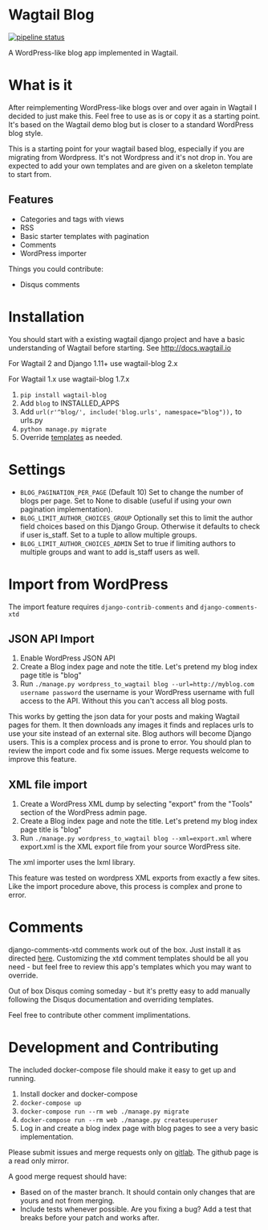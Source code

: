 # Wagtail Blog

[![pipeline status](https://gitlab.com/thelabnyc/wagtail_blog/badges/master/pipeline.svg)](https://gitlab.com/thelabnyc/wagtail_blog/commits/master)

A WordPress-like blog app implemented in Wagtail.

# What is it

After reimplementing WordPress-like blogs over and over again in Wagtail I decided to just make this.
Feel free to use as is or copy it as a starting point. 
It's based on the Wagtail demo blog but is closer to a standard WordPress blog style. 

This is a starting point for your wagtail based blog, especially if you are migrating from Wordpress. It's not Wordpress and it's not drop in. You are expected to add your own templates and are given on a skeleton template to start from.

## Features

- Categories and tags with views
- RSS
- Basic starter templates with pagination
- Comments
- WordPress importer

Things you could contribute:

- Disqus comments

# Installation

You should start with a existing wagtail django project and have a basic understanding of Wagtail before starting.
See http://docs.wagtail.io

For Wagtail 2 and Django 1.11+ use wagtail-blog 2.x

For Wagtail 1.x use wagtail-blog 1.7.x

1. `pip install wagtail-blog`
2. Add `blog` to INSTALLED_APPS
3. Add `url(r'^blog/', include('blog.urls', namespace="blog")),` to urls.py
4. `python manage.py migrate`
5. Override [templates](/blog/templates/blog/) as needed.

# Settings

- `BLOG_PAGINATION_PER_PAGE` (Default 10) Set to change the number of blogs per page. Set to None to disable (useful if using your own pagination implementation).
- `BLOG_LIMIT_AUTHOR_CHOICES_GROUP` Optionally set this to limit the author field choices based on this Django Group. Otherwise it defaults to check if user is_staff. Set to a tuple to allow multiple groups.
- `BLOG_LIMIT_AUTHOR_CHOICES_ADMIN` Set to true if limiting authors to multiple groups and want to add is_staff users as well.

# Import from WordPress

The import feature requires `django-contrib-comments` and `django-comments-xtd`

## JSON API Import

1. Enable WordPress JSON API
2. Create a Blog index page and note the title. Let's pretend my blog index page title is "blog"
3. Run `./manage.py wordpress_to_wagtail blog --url=http://myblog.com username password` the username is your WordPress username with full access to the API. Without this you can't access all blog posts.

This works by getting the json data for your posts and making Wagtail pages for them. 
It then downloads any images it finds and replaces urls to use your site instead of an external site. 
Blog authors will become Django users.
This is a complex process and is prone to error. You should plan to review the import code and fix some issues.
Merge requests welcome to improve this feature.

## XML file import

1. Create a WordPress XML dump by selecting "export" from the "Tools" section 
of the WordPress admin page.
2. Create a Blog index page and note the title. Let's pretend my blog index page title is "blog"
3. Run `./manage.py wordpress_to_wagtail blog --xml=export.xml` where export.xml is the XML export file from your source WordPress site. 

The xml importer uses the lxml library.

This feature was tested on wordpress XML exports from exactly a few sites.
Like the import procedure above, this process is complex and prone to error.

# Comments

django-comments-xtd comments work out of the box. Just install it as directed [here](http://django-comments-xtd.readthedocs.org/en/latest/). 
Customizing the xtd comment templates should be all you need - but feel free to review this app's templates which you may want to override.

Out of box Disqus coming someday - but it's pretty easy to add manually following the Disqus documentation and overriding templates.

Feel free to contribute other comment implimentations.

# Development and Contributing

The included docker-compose file should make it easy to get up and running. 

1. Install docker and docker-compose
2. `docker-compose up`
3. `docker-compose run --rm web ./manage.py migrate`
4. `docker-compose run --rm web ./manage.py createsuperuser`
5. Log in and create a blog index page with blog pages to see a very basic implementation.

Please submit issues and merge requests only on [gitlab](https://gitlab.com/thelabnyc/wagtail_blog). The github page is a read only mirror.

A good merge request should have:

- Based on of the master branch. It should contain only changes that are yours and not from merging.
- Include tests whenever possible. Are you fixing a bug? Add a test that breaks before your patch and works after.
